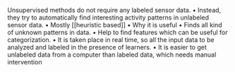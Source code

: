 
Unsupervised methods do not require any labeled sensor data.
• Instead, they try to automatically find interesting activity patterns in
unlabeled sensor data.
• Mostly [[heuristic based]]
• Why it is useful
• Finds all kind of unknown patterns in data.
• Help to find features which can be useful for categorization.
• It is taken place in real time, so all the input data to be analyzed and labeled in
the presence of learners.
• It is easier to get unlabeled data from a computer than labeled data, which
needs manual intervention